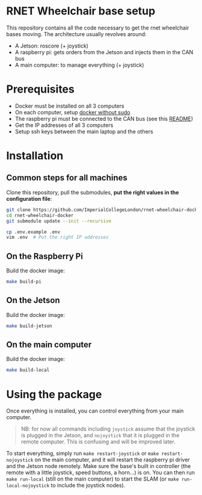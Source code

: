 # RNET Wheelchair base setup

This repository contains all the code necessary to get the rnet wheelchair bases moving. The architecture usually revolves around:
 - A Jetson: roscore (+ joystick)
 - A raspberry pi: gets orders from the Jetson and injects them in the CAN bus
 - A main computer: to manage everything (+ joystick)

# Prerequisites
 - Docker must be installed on all 3 computers
 - On each computer, setup [docker without sudo](https://docs.docker.com/engine/install/linux-postinstall/)
 - The raspberry pi must be connected to the CAN bus (see this [README](can-to-rnet/README.md))
 - Get the IP addresses of all 3 computers
 - Setup ssh keys between the main laptop and the others

# Installation
## Common steps for all machines
Clone this repository, pull the submodules, **put the right values in the configuration file**:
```bash
git clone https://github.com/ImperialCollegeLondon/rnet-wheelchair-docker.git
cd rnet-wheelchair-docker
git submodule update --init --recursive

cp .env.example .env
vim .env  # Put the right IP addresses
```

## On the Raspberry Pi
Build the docker image:
```bash
make build-pi
```

## On the Jetson
Build the docker image:
```bash
make build-jetson
```

## On the main computer
Build the docker image:
```bash
make build-local
```

# Using the package
Once everything is installed, you can control everything from your main computer. 
> NB: for now all commands including `joystick` assume that the joystick is plugged in the Jetson, and `nojoystick` that it is plugged in the remote computer. This is confusing and will be improved later.

To start everything, simply run `make restart-joystick` or `make restart-nojoystick` on the main computer, and it will restart the raspberry pi driver and the Jetson node remotely.
Make sure the base's built in controller (the remote with a little joystick, speed buttons, a horn...) is on.
You can then run `make run-local` (still on the main computer) to start the SLAM (or `make run-local-nojoystick` to include the joystick nodes).